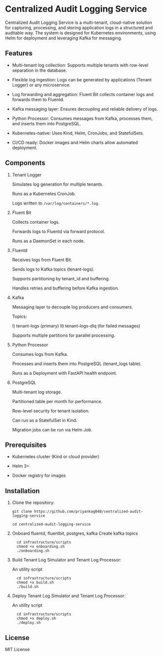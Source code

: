 # Centralized Audit Logging Service

Centralized Audit Logging Service is a multi-tenant, cloud-native solution for capturing, processing, and storing application logs in a structured and auditable way. The system is designed for Kubernetes environments, using Helm for deployment and leveraging Kafka for messaging.

## Features

* Multi-tenant log collection: Supports multiple tenants with row-level separation in the database.

* Flexible log ingestion: Logs can be generated by applications (Tenant Logger) or any microservice.

* Log forwarding and aggregation: Fluent Bit collects container logs and forwards them to Fluentd.

* Kafka messaging layer: Ensures decoupling and reliable delivery of logs.

* Python Processor: Consumes messages from Kafka, processes them, and inserts them into PostgreSQL.

* Kubernetes-native: Uses Kind, Helm, CronJobs, and StatefulSets.

* CI/CD ready: Docker images and Helm charts allow automated deployment.

## Components

1. Tenant Logger

   Simulates log generation for multiple tenants.

   Runs as a Kubernetes CronJob.

   Logs written to `/var/log/containers/*.log`.


2. Fluent Bit

    Collects container logs.

    Forwards logs to Fluentd via forward protocol.

    Runs as a DaemonSet in each node.


3. Fluentd

    Receives logs from Fluent Bit.

    Sends logs to Kafka topics (tenant-logs).

    Supports partitioning by tenant_id and buffering.

    Handles retries and buffering before Kafka ingestion.


4. Kafka

    Messaging layer to decouple log producers and consumers.

    Topics:

    I) tenant-logs (primary)
    II) tenant-logs-dlq (for failed messages)

    Supports multiple partitions for parallel processing.


5. Python Processor

    Consumes logs from Kafka.

    Processes and inserts them into PostgreSQL (tenant_logs table).

    Runs as a Deployment with FastAPI health endpoint.


6. PostgreSQL

    Multi-tenant log storage.

    Partitioned table per month for performance.

    Row-level security for tenant isolation.

    Can run as a StatefulSet in Kind.

    Migration jobs can be run via Helm Job.


## Prerequisites

* Kubernetes cluster (Kind or cloud provider)

* Helm 3+

* Docker registry for images


## Installation

1. Clone the repository:

    ```
    git clone https://github.com/priyankag048/centralized-audit-logging-service

    cd centralized-audit-logging-service
    ```

2.  Onboard fluentd, fluentbit, postgres, kafka
    Create kafka topics

    ```
      cd infrastructure/scripts
      chmod +x onboarding.sh
      ./onboarding.sh
    ```

3. Build Tenant Log Simulator and Tenant Log Processor:

    An utility script 

    ```
      cd infrastructure/scripts
      chmod +x build.sh
      ./build.sh
    ```

4. Deploy Tenant Log Simulator and Tenant Log Processor:

    An utility script 

    ```
      cd infrastructure/scripts
      chmod +x deploy.sh
      ./deploy.sh
    ```

## License

MIT License